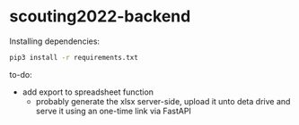 # scouting2022-backend

Installing dependencies: 
```sh
pip3 install -r requirements.txt
```

to-do:
- add export to spreadsheet function
    - probably generate the xlsx server-side, upload it unto deta drive
    and serve it using an one-time link via FastAPI

